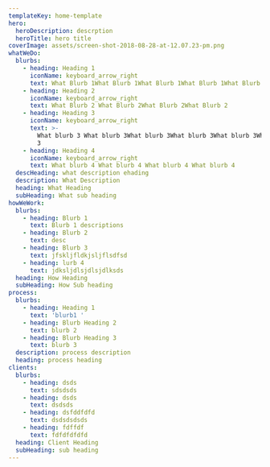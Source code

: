 ```yaml
---
templateKey: home-template
hero:
  heroDescription: descrption
  heroTitle: hero title
coverImage: assets/screen-shot-2018-08-28-at-12.07.23-pm.png
whatWeDo:
  blurbs:
    - heading: Heading 1
      iconName: keyboard_arrow_right
      text: What Blurb 1What Blurb 1What Blurb 1What Blurb 1What Blurb 1
    - heading: Heading 2
      iconName: keyboard_arrow_right
      text: What Blurb 2 What Blurb 2What Blurb 2What Blurb 2
    - heading: Heading 3
      iconName: keyboard_arrow_right
      text: >-
        What blurb 3 What blurb 3What blurb 3What blurb 3What blurb 3What blurb
        3
    - heading: Heading 4
      iconName: keyboard_arrow_right
      text: What blurb 4 What blurb 4 What blurb 4 What blurb 4
  descHeading: what description ehading
  description: What Description
  heading: What Heading
  subHeading: What sub heading
howWeWork:
  blurbs:
    - heading: Blurb 1
      text: Blurb 1 descriptions
    - heading: Blurb 2
      text: desc
    - heading: Blurb 3
      text: jfskljfldkjsljflsdfsd
    - heading: lurb 4
      text: jdksljdlsjdlsjdlksds
  heading: How Heading
  subHeading: How Sub heading
process:
  blurbs:
    - heading: Heading 1
      text: 'blurb1 '
    - heading: Blurb Heading 2
      text: blurb 2
    - heading: Blurb Heading 3
      text: blurb 3
  description: process description
  heading: process heading
clients:
  blurbs:
    - heading: dsds
      text: sdsdsds
    - heading: dsds
      text: dsdsds
    - heading: dsfddfdfd
      text: dsdsdsdsds
    - heading: fdffdf
      text: fdfdfdfdfd
  heading: Client Heading
  subHeading: sub heading
---
```


